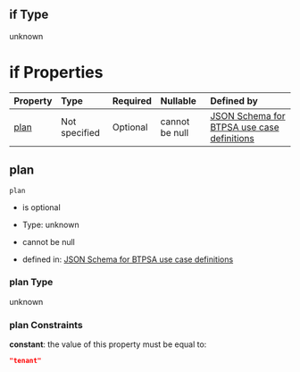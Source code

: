 ## if Type

unknown

# if Properties

| Property      | Type          | Required | Nullable       | Defined by                                                                                                                                                                                                                                  |
| :------------ | :------------ | :------- | :------------- | :------------------------------------------------------------------------------------------------------------------------------------------------------------------------------------------------------------------------------------------ |
| [plan](#plan) | Not specified | Optional | cannot be null | [JSON Schema for BTPSA use case definitions](btpsa-usecase-properties-services-items-allof-1-then-allof-29-then-allof-2-if-properties-plan.md "undefined#/properties/services/items/allOf/1/then/allOf/29/then/allOf/2/if/properties/plan") |

## plan



`plan`

*   is optional

*   Type: unknown

*   cannot be null

*   defined in: [JSON Schema for BTPSA use case definitions](btpsa-usecase-properties-services-items-allof-1-then-allof-29-then-allof-2-if-properties-plan.md "undefined#/properties/services/items/allOf/1/then/allOf/29/then/allOf/2/if/properties/plan")

### plan Type

unknown

### plan Constraints

**constant**: the value of this property must be equal to:

```json
"tenant"
```
